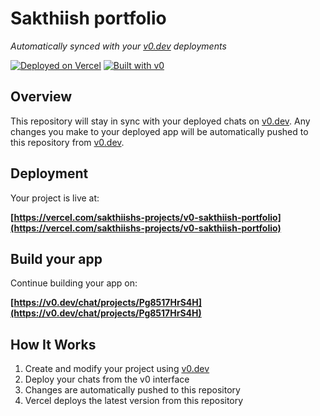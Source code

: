 # Sakthiish portfolio

*Automatically synced with your [v0.dev](https://v0.dev) deployments*

[![Deployed on Vercel](https://img.shields.io/badge/Deployed%20on-Vercel-black?style=for-the-badge&logo=vercel)](https://vercel.com/sakthiishs-projects/v0-sakthiish-portfolio)
[![Built with v0](https://img.shields.io/badge/Built%20with-v0.dev-black?style=for-the-badge)](https://v0.dev/chat/projects/Pg8517HrS4H)

## Overview

This repository will stay in sync with your deployed chats on [v0.dev](https://v0.dev).
Any changes you make to your deployed app will be automatically pushed to this repository from [v0.dev](https://v0.dev).

## Deployment

Your project is live at:

**[https://vercel.com/sakthiishs-projects/v0-sakthiish-portfolio](https://vercel.com/sakthiishs-projects/v0-sakthiish-portfolio)**

## Build your app

Continue building your app on:

**[https://v0.dev/chat/projects/Pg8517HrS4H](https://v0.dev/chat/projects/Pg8517HrS4H)**

## How It Works

1. Create and modify your project using [v0.dev](https://v0.dev)
2. Deploy your chats from the v0 interface
3. Changes are automatically pushed to this repository
4. Vercel deploys the latest version from this repository